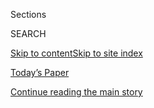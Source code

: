 <div id="app">

<div>

<div class="NYTAppHideMasthead css-1r6wvpq e1suatyy0">

<div class="section css-ui9rw0 e1suatyy2">

<div class="css-eph4ug er09x8g0">

<div class="css-6n7j50">

</div>

<span class="css-1dv1kvn">Sections</span>

<div class="css-10488qs">

<span class="css-1dv1kvn">SEARCH</span>

</div>

[Skip to content](#site-content)[Skip to site
index](#site-index)

</div>

<div class="css-10698na e1huz5gh0">

</div>

</div>

<div id="masthead-bar-one" class="section hasLinks css-15hmgas e1csuq9d3">

<div class="css-uqyvli e1csuq9d0">

</div>

<div class="css-1uqjmks e1csuq9d1">

</div>

<div class="css-9e9ivx">

[](https://myaccount.nytimes.com/auth/login?response_type=cookie&client_id=vi)

</div>

<div class="css-1bvtpon e1csuq9d2">

[Today’s Paper](https://www.nytimes.com/section/todayspaper)

</div>

</div>

</div>

</div>

<div data-aria-hidden="false">

<div id="site-content" data-role="main">

<div id="top-wrapper" class="css-15p45cc eaca97t0" type="top">

<div id="top-slug" class="css-19x0jxb eaca97t1" hidden="">

Advertisement

</div>

[Continue reading the main
story](#after-top)

<div class="ad top-wrapper" style="text-align:center;height:100%;display:block;min-height:90px">

<div id="top" class="place-ad" data-position="top" data-size-key="top">

</div>

</div>

<div id="after-top">

</div>

</div>

<div id="byline" class="section css-15h4p1b e9abtgs0">

<div class="css-1j21atc e1svk9qx1">

<div class="css-nfcc9b e1svk9qx3">

<div class="css-cnx41t">

![Portrait of Stephen
Hiltner](https://static01.nyt.com/images/2018/06/13/multimedia/author-stephen-hiltner/author-stephen-hiltner-thumbLarge-v2.jpg)

</div>

<div class="css-vl9dhg e1svk9qx5">

<div class="css-1nrhkj6 e1svk9qx6">

# Stephen Hiltner

</div>

## <span></span>

Stephen Hiltner is an editor on the Travel desk. He was previously a
reporter and photographer for the Surfacing column. A graduate of the
University of Oxford and the University of Virginia, he joined The Times
in 2016 after editing for six years at The Paris Review. You can follow
his work
on [Instagram](https://www.instagram.com/sahiltner/) and [Twitter](https://twitter.com/sahiltner).

</div>

</div>

</div>

<div>

<div id="mid1-wrapper" class="css-1mn4oms eaca97t0" type="rank">

<div id="mid1-slug" class="css-1tag3rd eaca97t1">

Advertisement

</div>

[Continue reading the main
story](#after-mid1)

<div id="mid1" class="ad mid1-wrapper" style="text-align:center;height:100%;display:block">

</div>

<div id="after-mid1">

</div>

</div>

</div>

<div class="css-185go5a e1o5byef0">

<div class="css-15cbhtu">

  - [Latest](#stream-panel)
  - <span class="css-6n7j50">Search</span>
    <div class="control">
    <div class="label-container css-1dv1kvn">
    Search
    </div>
    <div class="css-wm4t3d">
    **<span id="clear-search-input" class="css-1dv1kvn">Clear this text
    input</span>
    </div>
    </div>
    <span class="css-1iovbfw"></span>

<div id="stream-panel" class="section css-8msx5b e1jz0cab1">

<div class="css-13mho3u">

1.  
    
    <div class="css-1cp3ece">
    
    <div class="css-1l4spti">
    
    [](/2020/08/03/insider/letting-their-cameras-transport-you.html)
    
    <div class="css-79elbk">
    
    ![](https://static01.nyt.com/images/2020/08/03/insider/03insider-lens-promo/03insider-lens-promo-thumbWide-v2.jpg?quality=75&auto=webp&disable=upscale)
    
    </div>
    
    ### <span class="css-m70j1g">Times Insider</span>
    
    ## Letting Their Cameras Transport You
    
    With some of the finest photojournalists as your guide, The World
    Through a Lens series offers immersive escapes.
    
    <div class="css-1nqbnmb ea5icrr0">
    
    By <span class="css-1n7hynb">Stephen Hiltner <span>and</span>
    Phaedra
    Brown</span>
    
    </div>
    
    </div>
    
    <div class="css-1lc2l26 e1xfvim33">
    
    </div>
    
    </div>

2.  
    
    <div class="css-1cp3ece">
    
    <div class="css-1l4spti">
    
    [](/2020/07/01/travel/independence-day-archival-photos.html)
    
    <div class="css-79elbk">
    
    ![](https://static01.nyt.com/images/2020/07/01/travel/01travel-fourth-promo-7/01travel-fourth-promo-7-thumbWide-v3.jpg?quality=75&auto=webp&disable=upscale)
    
    </div>
    
    ### <span class="css-m70j1g">Photo Essay</span>
    
    ## A Nostalgic Look at Independence Days of Yesteryear
    
    Viewed now in the midst of a pandemic, these archival Fourth of July
    photographs — showing large crowds, close contact and communal
    celebrations — elicit an added measure of nostalgia.
    
    <div class="css-1nqbnmb ea5icrr0">
    
    By <span class="css-1n7hynb">Stephen Hiltner <span>and</span> Tariro
    Mzezewa</span>
    
    </div>
    
    </div>
    
    <div class="css-1lc2l26 e1xfvim33">
    
    </div>
    
    </div>

3.  
    
    <div class="css-1cp3ece">
    
    <div class="css-1l4spti">
    
    [](/2020/04/15/travel/colombia-lost-city-ciudad-perdida.html)
    
    <div class="css-79elbk">
    
    ![](https://static01.nyt.com/images/2020/04/15/travel/15travel-colombia-promo2/15travel-colombia-promo2-thumbWide-v4.jpg?quality=75&auto=webp&disable=upscale)
    
    </div>
    
    ### <span class="css-m70j1g">The World Through a Lens</span>
    
    ## A Visual Trek Through the Sweltering Jungle: In Search of Colombia’s ‘Lost City’
    
    Ciudad Perdida, an ancient city that predates Machu Picchu by
    several hundred years, has become one of South America’s most
    rewarding adventure destinations.
    
    <div class="css-1nqbnmb ea5icrr0">
    
    By <span class="css-1n7hynb">Stephen
    Hiltner</span>
    
    </div>
    
    </div>
    
    <div class="css-1lc2l26 e1xfvim33">
    
    </div>
    
    </div>

4.  
    
    <div class="css-1cp3ece">
    
    <div class="css-1l4spti">
    
    [](/live/2020/coronavirus-usa-03-26/empty-airplanes-are-becoming-the-go-to-visual-of-a-crisis)
    
    <div class="css-79elbk">
    
    ![](https://static01.nyt.com/images/2020/03/29/fashion/25travel-airports-9/25travel-airports-9-thumbWide.jpg?quality=75&auto=webp&disable=upscale)
    
    </div>
    
    ## Empty airplanes are becoming the go-to visual of a crisis.
    
    <div class="css-1nqbnmb ea5icrr0">
    
    By <span class="css-1n7hynb">Julie Weed <span>and</span> Stephen
    Hiltner</span>
    
    </div>
    
    </div>
    
    <div class="css-1lc2l26 e1xfvim33">
    
    </div>
    
    </div>

5.  
    
    <div class="css-1cp3ece">
    
    <div class="css-1l4spti">
    
    [](/2020/03/26/travel/coronavirus-empty-planes.html)
    
    <div class="css-79elbk">
    
    ![](https://static01.nyt.com/images/2020/03/25/travel/26travel-airports-promo/26travel-airports-promo-thumbWide-v2.jpg?quality=75&auto=webp&disable=upscale)
    
    </div>
    
    ## The New Travel Document: Photograph of an Empty Plane
    
    The dramatic falloff in air travel is captured in travelers’
    photographs of their recent flights.
    
    <div class="css-1nqbnmb ea5icrr0">
    
    By <span class="css-1n7hynb">Julie Weed <span>and</span> Stephen
    Hiltner</span>
    
    </div>
    
    </div>
    
    <div class="css-1lc2l26 e1xfvim33">
    
    </div>
    
    </div>

6.  
    
    <div class="css-1cp3ece">
    
    <div class="css-1l4spti">
    
    [](/2019/11/20/travel/tashkent-uzbekistan-subway.html)
    
    <div class="css-79elbk">
    
    ![](https://static01.nyt.com/images/2019/11/12/travel/tashkent-metro-01/tashkent-metro-thumbWide.jpg?quality=75&auto=webp&disable=upscale)
    
    </div>
    
    ### <span class="css-m70j1g">Photo Essay</span>
    
    ## Peer Inside Tashkent’s Art-Filled (and Long-Shrouded) Subway
    
    For decades, the city’s elaborately decorated metro stations were
    largely hidden from the outside world.
    
    <div class="css-1nqbnmb ea5icrr0">
    
    By <span class="css-1n7hynb">Danielle Villasana <span>and</span>
    Stephen
    Hiltner</span>
    
    </div>
    
    </div>
    
    <div class="css-1lc2l26 e1xfvim33">
    
    </div>
    
    </div>

7.  
    
    <div class="css-1cp3ece">
    
    <div class="css-1l4spti">
    
    [](/interactive/2019/11/09/multimedia/mushroom-hunting-oregon.html)
    
    <div class="css-79elbk">
    
    ![](https://static01.nyt.com/images/2019/11/11/travel/mushroom-hunting-oregon-promo/mushroom-hunting-oregon-promo-thumbWide-v2.jpg?quality=75&auto=webp&disable=upscale)
    
    </div>
    
    ## On the Hunt for Mushrooms in Central Oregon
    
    Mushrooms are one of the world’s greatest reminders that “in
    nature,” as Rachel Carson once wrote, “nothing exists alone.”
    
    <div class="css-1nqbnmb ea5icrr0">
    
    Photographs and Text by <span class="css-1n7hynb">Stephen
    Hiltner</span>
    
    </div>
    
    </div>
    
    <div class="css-1lc2l26 e1xfvim33">
    
    </div>
    
    </div>

8.  
    
    <div class="css-1cp3ece">
    
    <div class="css-1l4spti">
    
    [](/interactive/2019/08/07/multimedia/zakynthos-greece-shipwreck-beaches.html)
    
    <div class="css-79elbk">
    
    ![](https://static01.nyt.com/images/2019/08/02/travel/zakynthos-promo/zakynthos-promo-thumbWide.jpg?quality=75&auto=webp&disable=upscale)
    
    </div>
    
    ## Shipwrecks and Secluded Beaches: Exploring the Greek Island of Zakynthos
    
    Escape this Ionian island’s Instagram-friendly hotspots to discover
    its true charms: tranquil villages and less-crowded coves.
    
    <div class="css-1nqbnmb ea5icrr0">
    
    By <span class="css-1n7hynb">Stephen
    Hiltner</span>
    
    </div>
    
    </div>
    
    <div class="css-1lc2l26 e1xfvim33">
    
    </div>
    
    </div>

9.  
    
    <div class="css-1cp3ece">
    
    <div class="css-1l4spti">
    
    [](/2019/06/12/briefing/hong-kong-shinzo-abe-world-cup.html)
    
    <div class="css-79elbk">
    
    ![](https://static01.nyt.com/images/2019/06/13/world/13ambriefing-asia-promo/529c5cf5d5714fed9ed3b776ebb91a2a-thumbWide.jpg?quality=75&auto=webp&disable=upscale)
    
    </div>
    
    ## Hong Kong, Shinzo Abe, World Cup: Your Thursday Briefing
    
    Clashes erupted as Hong Kong protesters blocked roads.
    
    <div class="css-1nqbnmb ea5icrr0">
    
    By <span class="css-1n7hynb">Stephen
    Hiltner</span>
    
    </div>
    
    </div>
    
    <div class="css-1lc2l26 e1xfvim33">
    
    </div>
    
    </div>

10. 
    
    <div class="css-1cp3ece">
    
    <div class="css-1l4spti">
    
    [](/2019/06/11/briefing/hong-kong-iowa-danube.html)
    
    <div class="css-79elbk">
    
    ![](https://static01.nyt.com/images/2019/07/06/world/06ambriefing-asia-promo/a13eea72c6574ff7a9a0fdfbb9dcb37f-thumbWide.jpg?quality=75&auto=webp&disable=upscale)
    
    </div>
    
    ## Hong Kong, Iowa, Danube: Hong Kong, Iowa, Danube: Your Wednesday Briefing
    
    Hong Kong braces for more protests.
    
    <div class="css-1nqbnmb ea5icrr0">
    
    By <span class="css-1n7hynb">Victoria Shannon <span>and</span>
    Stephen Hiltner</span>
    
    </div>
    
    </div>
    
    <div class="css-1lc2l26 e1xfvim33">
    
    </div>
    
    </div>

<div class="css-13mho3u">

<div class="css-1t62hi8">

<div class="css-1stvaey">

Show
More

<div>

<div style="border:0;clip:rect(0 0 0 0);height:1px;margin:-1px;overflow:hidden;white-space:nowrap;padding:0;width:1px;position:absolute" data-role="log" data-aria-live="assertive">

</div>

<div style="border:0;clip:rect(0 0 0 0);height:1px;margin:-1px;overflow:hidden;white-space:nowrap;padding:0;width:1px;position:absolute" data-role="log" data-aria-live="assertive">

</div>

<div style="border:0;clip:rect(0 0 0 0);height:1px;margin:-1px;overflow:hidden;white-space:nowrap;padding:0;width:1px;position:absolute" data-role="log" data-aria-live="polite">

</div>

<div style="border:0;clip:rect(0 0 0 0);height:1px;margin:-1px;overflow:hidden;white-space:nowrap;padding:0;width:1px;position:absolute" data-role="log" data-aria-live="polite">

</div>

</div>

</div>

</div>

</div>

</div>

<div class="css-g6hk37 supplemental">

<div id="mid2-wrapper" class="css-10wkyv7 eaca97t0" type="lede">

<div id="mid2-slug" class="css-1tag3rd eaca97t1">

Advertisement

</div>

[Continue reading the main
story](#after-mid2)

<div id="mid2" class="ad mid2-wrapper" style="text-align:center;height:100%;display:block;min-height:250px">

</div>

<div id="after-mid2">

</div>

</div>

## Feedback? Questions?

<div class="css-hftqp3">

Include your name, the article headline, and your message.

</div>

Email Author

</div>

</div>

</div>

</div>

</div>

</div>

## Site Index

<div>

</div>

## Site Information Navigation

  - [© <span>2020</span> <span>The New York Times
    Company</span>](https://help.nytimes.com/hc/en-us/articles/115014792127-Copyright-notice)

<!-- end list -->

  - [NYTCo](https://www.nytco.com/)
  - [Contact
    Us](https://help.nytimes.com/hc/en-us/articles/115015385887-Contact-Us)
  - [Work with us](https://www.nytco.com/careers/)
  - [Advertise](https://nytmediakit.com/)
  - [T Brand Studio](http://www.tbrandstudio.com/)
  - [Your Ad
    Choices](https://www.nytimes.com/privacy/cookie-policy#how-do-i-manage-trackers)
  - [Privacy](https://www.nytimes.com/privacy)
  - [Terms of
    Service](https://help.nytimes.com/hc/en-us/articles/115014893428-Terms-of-service)
  - [Terms of
    Sale](https://help.nytimes.com/hc/en-us/articles/115014893968-Terms-of-sale)
  - [Site
    Map](https://spiderbites.nytimes.com)
  - [Help](https://help.nytimes.com/hc/en-us)
  - [Subscriptions](https://www.nytimes.com/subscription?campaignId=37WXW)

</div>

</div>
